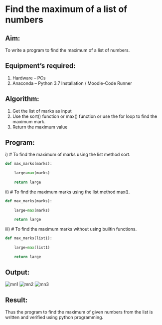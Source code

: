 # Find the maximum of a list of numbers
## Aim:
To write a program to find the maximum of a list of numbers.
## Equipment’s required:
1.	Hardware – PCs
2.	Anaconda – Python 3.7 Installation / Moodle-Code Runner
## Algorithm:
1.	Get the list of marks as input
2.	Use the sort() function or max() function or use the for loop to find the maximum mark.
3.	Return the maximum value
## Program:

i)	# To find the maximum of marks using the list method sort.
```Python
def max_marks(marks):
    
    large=max(marks)
    
    return large
```

ii)	# To find the maximum marks using the list method max().
```Python
def max_marks(marks):
    
    large=max(marks)
    
    return large
```

iii) # To find the maximum marks without using builtin functions.
```Python
def max_marks(list1):
    
    large=max(list1)
    
    return large

```

## Output:
![mn1](https://user-images.githubusercontent.com/117974950/213459497-42f07074-d6fc-407d-84d3-65d6ee30a169.png)
![mn2](https://user-images.githubusercontent.com/117974950/213459533-45f5d710-c153-4a92-bd14-2a0f7cb7220a.png)
![mn3](https://user-images.githubusercontent.com/117974950/213459567-d72afec2-87ef-4c21-9b37-b2bc7bc636ed.png)

## Result:
Thus the program to find the maximum of given numbers from the list is written and verified using python programming.
